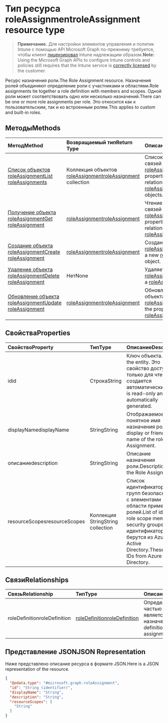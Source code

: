 # <a name="roleassignment-resource-type"></a><span data-ttu-id="45a00-101">Тип ресурса roleAssignment</span><span class="sxs-lookup"><span data-stu-id="45a00-101">roleAssignment resource type</span></span>

> <span data-ttu-id="45a00-102">**Примечание.** Для настройки элементов управления и политик Intune с помощью API Microsoft Graph по-прежнему требуется, чтобы клиент [лицензировал](https://go.microsoft.com/fwlink/?linkid=839381) Intune надлежащим образом.</span><span class="sxs-lookup"><span data-stu-id="45a00-102">**Note:** Using the Microsoft Graph APIs to configure Intune controls and policies still requires that the Intune service is [correctly licensed](https://go.microsoft.com/fwlink/?linkid=839381) by the customer.</span></span>

<span data-ttu-id="45a00-103">Ресурс назначения роли.</span><span class="sxs-lookup"><span data-stu-id="45a00-103">The Role Assignment resource.</span></span> <span data-ttu-id="45a00-104">Назначения ролей объединяют определение роли с участниками и областями.</span><span class="sxs-lookup"><span data-stu-id="45a00-104">Role assignments tie together a role definition with members and scopes.</span></span> <span data-ttu-id="45a00-105">Одной роли может соответствовать одно или несколько назначений.</span><span class="sxs-lookup"><span data-stu-id="45a00-105">There can be one or more role assignments per role.</span></span> <span data-ttu-id="45a00-106">Это относится как к пользовательским, так и ко встроенным ролям.</span><span class="sxs-lookup"><span data-stu-id="45a00-106">This applies to custom and built-in roles.</span></span>
## <a name="methods"></a><span data-ttu-id="45a00-107">Методы</span><span class="sxs-lookup"><span data-stu-id="45a00-107">Methods</span></span>
|<span data-ttu-id="45a00-108">Метод</span><span class="sxs-lookup"><span data-stu-id="45a00-108">Method</span></span>|<span data-ttu-id="45a00-109">Возвращаемый тип</span><span class="sxs-lookup"><span data-stu-id="45a00-109">Return Type</span></span>|<span data-ttu-id="45a00-110">Описание</span><span class="sxs-lookup"><span data-stu-id="45a00-110">Description</span></span>|
|:---|:---|:---|
|[<span data-ttu-id="45a00-111">Список объектов roleAssignment</span><span class="sxs-lookup"><span data-stu-id="45a00-111">List roleAssignments</span></span>](../api/intune_rbac_roleassignment_list.md)|<span data-ttu-id="45a00-112">Коллекция объектов [roleAssignment](../resources/intune_rbac_roleassignment.md)</span><span class="sxs-lookup"><span data-stu-id="45a00-112">[roleAssignment](../resources/intune_rbac_roleassignment.md) collection</span></span>|<span data-ttu-id="45a00-113">Список свойств и связей объектов [roleAssignment](../resources/intune_rbac_roleassignment.md).</span><span class="sxs-lookup"><span data-stu-id="45a00-113">List properties and relationships of the [roleAssignment](../resources/intune_rbac_roleassignment.md) objects.</span></span>|
|[<span data-ttu-id="45a00-114">Получение объекта roleAssignment</span><span class="sxs-lookup"><span data-stu-id="45a00-114">Get roleAssignment</span></span>](../api/intune_rbac_roleassignment_get.md)|[<span data-ttu-id="45a00-115">roleAssignment</span><span class="sxs-lookup"><span data-stu-id="45a00-115">roleAssignment</span></span>](../resources/intune_rbac_roleassignment.md)|<span data-ttu-id="45a00-116">Чтение свойств и связей объекта [roleAssignment](../resources/intune_rbac_roleassignment.md).</span><span class="sxs-lookup"><span data-stu-id="45a00-116">Read properties and relationships of the [roleAssignment](../resources/intune_rbac_roleassignment.md) object.</span></span>|
|[<span data-ttu-id="45a00-117">Создание объекта roleAssignment</span><span class="sxs-lookup"><span data-stu-id="45a00-117">Create roleAssignment</span></span>](../api/intune_rbac_roleassignment_create.md)|[<span data-ttu-id="45a00-118">roleAssignment</span><span class="sxs-lookup"><span data-stu-id="45a00-118">roleAssignment</span></span>](../resources/intune_rbac_roleassignment.md)|<span data-ttu-id="45a00-119">Создание объекта [roleAssignment](../resources/intune_rbac_roleassignment.md).</span><span class="sxs-lookup"><span data-stu-id="45a00-119">Create a new [roleAssignment](../resources/intune_rbac_roleassignment.md) object.</span></span>|
|[<span data-ttu-id="45a00-120">Удаление объекта roleAssignment</span><span class="sxs-lookup"><span data-stu-id="45a00-120">Delete roleAssignment</span></span>](../api/intune_rbac_roleassignment_delete.md)|<span data-ttu-id="45a00-121">Нет</span><span class="sxs-lookup"><span data-stu-id="45a00-121">None</span></span>|<span data-ttu-id="45a00-122">Удаляет объект [roleAssignment](../resources/intune_rbac_roleassignment.md).</span><span class="sxs-lookup"><span data-stu-id="45a00-122">Deletes a [roleAssignment](../resources/intune_rbac_roleassignment.md).</span></span>|
|[<span data-ttu-id="45a00-123">Обновление объекта roleAssignment</span><span class="sxs-lookup"><span data-stu-id="45a00-123">Update roleAssignment</span></span>](../api/intune_rbac_roleassignment_update.md)|[<span data-ttu-id="45a00-124">roleAssignment</span><span class="sxs-lookup"><span data-stu-id="45a00-124">roleAssignment</span></span>](../resources/intune_rbac_roleassignment.md)|<span data-ttu-id="45a00-125">Обновление свойств объекта [roleAssignment](../resources/intune_rbac_roleassignment.md).</span><span class="sxs-lookup"><span data-stu-id="45a00-125">Update the properties of a [roleAssignment](../resources/intune_rbac_roleassignment.md) object.</span></span>|

## <a name="properties"></a><span data-ttu-id="45a00-126">Свойства</span><span class="sxs-lookup"><span data-stu-id="45a00-126">Properties</span></span>
|<span data-ttu-id="45a00-127">Свойство</span><span class="sxs-lookup"><span data-stu-id="45a00-127">Property</span></span>|<span data-ttu-id="45a00-128">Тип</span><span class="sxs-lookup"><span data-stu-id="45a00-128">Type</span></span>|<span data-ttu-id="45a00-129">Описание</span><span class="sxs-lookup"><span data-stu-id="45a00-129">Description</span></span>|
|:---|:---|:---|
|<span data-ttu-id="45a00-130">id</span><span class="sxs-lookup"><span data-stu-id="45a00-130">id</span></span>|<span data-ttu-id="45a00-131">Строка</span><span class="sxs-lookup"><span data-stu-id="45a00-131">String</span></span>|<span data-ttu-id="45a00-132">Ключ объекта.</span><span class="sxs-lookup"><span data-stu-id="45a00-132">Key of the entity.</span></span> <span data-ttu-id="45a00-133">Это свойство доступно только для чтения и создается автоматически.</span><span class="sxs-lookup"><span data-stu-id="45a00-133">This is read-only and automatically generated.</span></span>|
|<span data-ttu-id="45a00-134">displayName</span><span class="sxs-lookup"><span data-stu-id="45a00-134">displayName</span></span>|<span data-ttu-id="45a00-135">String</span><span class="sxs-lookup"><span data-stu-id="45a00-135">String</span></span>|<span data-ttu-id="45a00-136">Отображаемое или понятное имя назначения роли.</span><span class="sxs-lookup"><span data-stu-id="45a00-136">The display or friendly name of the role Assignment.</span></span>|
|<span data-ttu-id="45a00-137">описание</span><span class="sxs-lookup"><span data-stu-id="45a00-137">description</span></span>|<span data-ttu-id="45a00-138">String</span><span class="sxs-lookup"><span data-stu-id="45a00-138">String</span></span>|<span data-ttu-id="45a00-139">Описание назначения роли.</span><span class="sxs-lookup"><span data-stu-id="45a00-139">Description of the Role Assignment.</span></span>|
|<span data-ttu-id="45a00-140">resourceScopes</span><span class="sxs-lookup"><span data-stu-id="45a00-140">resourceScopes</span></span>|<span data-ttu-id="45a00-141">Коллекция String</span><span class="sxs-lookup"><span data-stu-id="45a00-141">String collection</span></span>|<span data-ttu-id="45a00-142">Список идентификаторов групп безопасности с элементами области применения ролей.</span><span class="sxs-lookup"><span data-stu-id="45a00-142">List of ids of role scope member security groups.</span></span>  <span data-ttu-id="45a00-143">Эти идентификаторы берутся из Azure Active Directory.</span><span class="sxs-lookup"><span data-stu-id="45a00-143">These are IDs from Azure Active Directory.</span></span>|

## <a name="relationships"></a><span data-ttu-id="45a00-144">Связи</span><span class="sxs-lookup"><span data-stu-id="45a00-144">Relationships</span></span>
|<span data-ttu-id="45a00-145">Связь</span><span class="sxs-lookup"><span data-stu-id="45a00-145">Relationship</span></span>|<span data-ttu-id="45a00-146">Тип</span><span class="sxs-lookup"><span data-stu-id="45a00-146">Type</span></span>|<span data-ttu-id="45a00-147">Описание</span><span class="sxs-lookup"><span data-stu-id="45a00-147">Description</span></span>|
|:---|:---|:---|
|<span data-ttu-id="45a00-148">roleDefinition</span><span class="sxs-lookup"><span data-stu-id="45a00-148">roleDefinition</span></span>|[<span data-ttu-id="45a00-149">roleDefinition</span><span class="sxs-lookup"><span data-stu-id="45a00-149">roleDefinition</span></span>](../resources/intune_rbac_roledefinition.md)|<span data-ttu-id="45a00-150">Определение роли, частью которого является это назначение.</span><span class="sxs-lookup"><span data-stu-id="45a00-150">Role definition this assignment is part of.</span></span>|

## <a name="json-representation"></a><span data-ttu-id="45a00-151">Представление JSON</span><span class="sxs-lookup"><span data-stu-id="45a00-151">JSON Representation</span></span>
<span data-ttu-id="45a00-152">Ниже представлено описание ресурса в формате JSON.</span><span class="sxs-lookup"><span data-stu-id="45a00-152">Here is a JSON representation of the resource.</span></span>
<!--{
  "blockType": "resource",
  "baseType": "microsoft.graph.entity",
  "keyProperty": "id",
  "@odata.type": "microsoft.graph.roleAssignment"
}-->
``` json
{
  "@odata.type": "#microsoft.graph.roleAssignment",
  "id": "String (identifier)",
  "displayName": "String",
  "description": "String",
  "resourceScopes": [
    "String"
  ]
}
```








